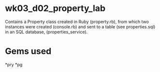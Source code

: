 # wk03_d02_property_lab

Contains a Property class created in Ruby (property.rb), from which two instances were created (console.rb) and sent to a table (see properties.sql) in an SQL database, (properties_service).

# Gems used
*pry
*pg
